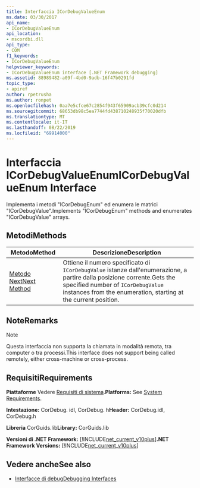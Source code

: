 ```yaml
---
title: Interfaccia ICorDebugValueEnum
ms.date: 03/30/2017
api_name:
- ICorDebugValueEnum
api_location:
- mscordbi.dll
api_type:
- COM
f1_keywords:
- ICorDebugValueEnum
helpviewer_keywords:
- ICorDebugValueEnum interface [.NET Framework debugging]
ms.assetid: 88989482-a09f-4bd0-9adb-16f47b0291fd
topic_type:
- apiref
author: rpetrusha
ms.author: ronpet
ms.openlocfilehash: 0aa7e5cfce67c2854f943f65909acb39cfc0d214
ms.sourcegitcommit: 68653db98c5ea7744fd438710248935f70020dfb
ms.translationtype: MT
ms.contentlocale: it-IT
ms.lasthandoff: 08/22/2019
ms.locfileid: "69914000"
---
```

# <a name="icordebugvalueenum-interface"></a><span data-ttu-id="f91ed-102">Interfaccia ICorDebugValueEnum</span><span class="sxs-lookup"><span data-stu-id="f91ed-102">ICorDebugValueEnum Interface</span></span>
<span data-ttu-id="f91ed-103">Implementa i metodi "ICorDebugEnum" ed enumera le matrici "ICorDebugValue".</span><span class="sxs-lookup"><span data-stu-id="f91ed-103">Implements "ICorDebugEnum" methods and enumerates "ICorDebugValue" arrays.</span></span>  
  
## <a name="methods"></a><span data-ttu-id="f91ed-104">Metodi</span><span class="sxs-lookup"><span data-stu-id="f91ed-104">Methods</span></span>  
  
|<span data-ttu-id="f91ed-105">Metodo</span><span class="sxs-lookup"><span data-stu-id="f91ed-105">Method</span></span>|<span data-ttu-id="f91ed-106">Descrizione</span><span class="sxs-lookup"><span data-stu-id="f91ed-106">Description</span></span>|  
|------------|-----------------|  
|[<span data-ttu-id="f91ed-107">Metodo Next</span><span class="sxs-lookup"><span data-stu-id="f91ed-107">Next Method</span></span>](../../../../docs/framework/unmanaged-api/debugging/icordebugvalueenum-next-method.md)|<span data-ttu-id="f91ed-108">Ottiene il numero specificato di `ICorDebugValue` istanze dall'enumerazione, a partire dalla posizione corrente.</span><span class="sxs-lookup"><span data-stu-id="f91ed-108">Gets the specified number of `ICorDebugValue` instances from the enumeration, starting at the current position.</span></span>|  
  
## <a name="remarks"></a><span data-ttu-id="f91ed-109">Note</span><span class="sxs-lookup"><span data-stu-id="f91ed-109">Remarks</span></span>  
  
> [!NOTE]
> <span data-ttu-id="f91ed-110">Questa interfaccia non supporta la chiamata in modalità remota, tra computer o tra processi.</span><span class="sxs-lookup"><span data-stu-id="f91ed-110">This interface does not support being called remotely, either cross-machine or cross-process.</span></span>  
  
## <a name="requirements"></a><span data-ttu-id="f91ed-111">Requisiti</span><span class="sxs-lookup"><span data-stu-id="f91ed-111">Requirements</span></span>  
 <span data-ttu-id="f91ed-112">**Piattaforme** Vedere [Requisiti di sistema](../../../../docs/framework/get-started/system-requirements.md).</span><span class="sxs-lookup"><span data-stu-id="f91ed-112">**Platforms:** See [System Requirements](../../../../docs/framework/get-started/system-requirements.md).</span></span>  
  
 <span data-ttu-id="f91ed-113">**Intestazione:** CorDebug. idl, CorDebug. h</span><span class="sxs-lookup"><span data-stu-id="f91ed-113">**Header:** CorDebug.idl, CorDebug.h</span></span>  
  
 <span data-ttu-id="f91ed-114">**Libreria** CorGuids.lib</span><span class="sxs-lookup"><span data-stu-id="f91ed-114">**Library:** CorGuids.lib</span></span>  
  
 <span data-ttu-id="f91ed-115">**Versioni di .NET Framework:** [!INCLUDE[net_current_v10plus](../../../../includes/net-current-v10plus-md.md)]</span><span class="sxs-lookup"><span data-stu-id="f91ed-115">**.NET Framework Versions:** [!INCLUDE[net_current_v10plus](../../../../includes/net-current-v10plus-md.md)]</span></span>  
  
## <a name="see-also"></a><span data-ttu-id="f91ed-116">Vedere anche</span><span class="sxs-lookup"><span data-stu-id="f91ed-116">See also</span></span>

- [<span data-ttu-id="f91ed-117">Interfacce di debug</span><span class="sxs-lookup"><span data-stu-id="f91ed-117">Debugging Interfaces</span></span>](../../../../docs/framework/unmanaged-api/debugging/debugging-interfaces.md)
